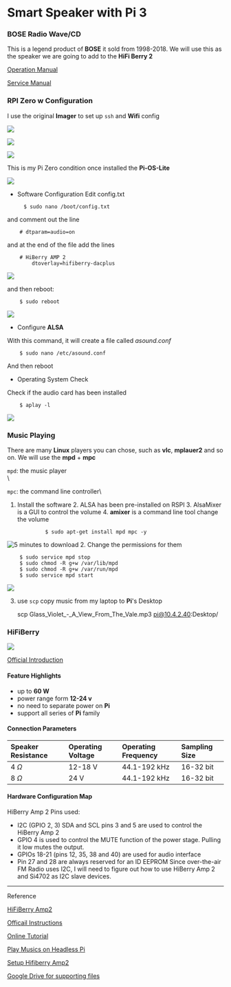 

# Smart Speaker with Pi 3


### BOSE Radio Wave/CD

This is a legend product of **BOSE** it sold from 1998-2018. We will use this as the speaker we are going to add to the **HiFi Berry 2**

[Operation Manual](https://assets.bose.com/content/dam/Bose_DAM/Web/consumer_electronics/global/products/speakers/wrcd/pdf/owg_en_wrcd.pdf)

[Service Manual](https://drive.google.com/file/d/1gkQiOSfg_a449GaNvmqlSzYBA_F7n1ts/view?usp=sharing)


### RPI Zero w Configuration

I use the original **Imager** to set up `ssh` and **Wifi** config

![](https://p10.tr2.n0.cdn.getcloudapp.com/items/BluGxLnb/82e2b924-d60b-48aa-9aa0-c26d2b20c0f7.png?v=3f8453ce6388728ce6d26efc68ea468a)

![](https://p10.tr2.n0.cdn.getcloudapp.com/items/d5uORlm1/ab238a2f-1f81-4941-8486-f7eabff66632.png?v=46525ce93b8192310ec785bd1460be68)

![](https://p10.tr2.n0.cdn.getcloudapp.com/items/v1uO0KJA/e54e4fcb-8e12-411a-ad29-7ec40989835b.png?v=6a72ca7abdacd8229eecf0c93a93027a)



This is my Pi Zero condition once installed the **Pi-OS-Lite**

![](https://p10.tr2.n0.cdn.getcloudapp.com/items/KoujJGnJ/e77f3cee-b3e9-46cb-a91f-426b9ab8bbeb.jpg?v=84466c57e14ff59160955100dba138c9)


- Software Configuration
	Edit config.txt

		$ sudo nano /boot/config.txt
and comment out the line
		
		# dtparam=audio=on
		
and at the end of the file add the lines

		# HiBerry AMP 2 
			dtoverlay=hifiberry-dacplus

![](https://p10.tr2.n0.cdn.getcloudapp.com/items/Z4uADvpx/1858a141-e9e6-4a0c-a998-6318156f68b5.jpg?v=559a69eb30b26a1a406553fbb944f1f7)

and then reboot:
		
		$ sudo reboot

![](https://p10.tr2.n0.cdn.getcloudapp.com/items/9ZuogG2Q/80188b0d-a4d2-41fd-9571-d50e87194acd.jpg?v=103feb71c001b8c82d03f9b6cb629244)
 
 
 - Configure **ALSA**

With this command, it will create a file called _asound.conf_
		
		$ sudo nano /etc/asound.conf 
 
 And then reboot
 
 - Operating System Check 

Check if the audio card has been installed

		$ aplay -l 
 
![](https://p10.tr2.n0.cdn.getcloudapp.com/items/rRuOgDd9/9e16428a-d269-48d5-8b64-9cc8c29a3136.jpg?v=3128bc419dc20d87c7bcd09591721cff) 

### Music Playing

There are many **Linux** players you can chose, such as **vlc**, **mplauer2** and so on. We will use the **mpd** + **mpc**

`mpd`: the music player\
\

`mpc`: the command line controller\


1. Install the software
	2. ALSA has been pre-installed on RSPI
	3. AlsaMixer is a GUI to control the volume
	4. **amixer** is a command line tool change the volume 



				$ sudo apt-get install mpd mpc -y

![5 minutes to download](https://p10.tr2.n0.cdn.getcloudapp.com/items/geuRykmJ/72ba1824-72b8-402a-ae45-39acc2f7e1eb.jpg?v=83608dbfc7183e6aee39da3a01e51b3e)
2. Change the permissions for them

		$ sudo service mpd stop
		$ sudo chmod -R g+w /var/lib/mpd
		$ sudo chmod -R g+w /var/run/mpd
		$ sudo service mpd start

![](https://p10.tr2.n0.cdn.getcloudapp.com/items/2Num7kmJ/fe4c4158-7c25-48e1-be70-ca9779bceefe.jpg?v=0eb09e719ac5088c02eb9df207a94d4b)

3. use `scp` copy music from my laptop to **Pi**'s Desktop

	scp Glass_Violet_-_A_View_From_The_Vale.mp3 pi@10.4.2.40:Desktop/


 
### HiFiBerry

![](https://www.hifiberry.com/wp-content/uploads/2017/09/amp2-4000x4000-1024x1024.jpg)

[Official Introduction](https://www.hifiberry.com/shop/boards/hifiberry-amp2/) 

#### Feature Highlights 

- up to **60 W** 
- power range form **12-24 v**
- no need to separate power on **Pi**
- support all series of **Pi** family 


#### Connection Parameters 


| Speaker Resistance | Operating Voltage | Operating Frequency | Sampling Size |
|:--|:--|:--|:--|
| 4 $\Omega$ | 12-18 V | 44.1-192 kHz | 16-32 bit |
| 8 $\Omega$ | 24 V | 44.1-192 kHz | 16-32 bit |


#### Hardware Configuration Map

HiBerry Amp 2 Pins used:
- I2C (GPIO 2, 3) SDA and SCL pins 3 and 5 are used to control the HiBerry Amp 2
- GPIO 4 is used to control the MUTE function of the power stage. Pulling it low mutes the output.
- GPIOs 18-21 (pins 12, 35, 38 and 40) are used for audio interface
- Pin 27 and 28 are always reserved for an ID EEPROM Since over-the-air FM Radio uses I2C, I will need to figure out how to use HiBerry Amp 2 and Si4702 as I2C slave devices.



---
Reference 

[HiFiBerry Amp2](https://www.amazon.com/HiFiBerry-Hifiberry-AMP2-Amp2/dp/B076DLCRHF/ref=pd_rhf_eetyp_s_bmx_gp_7l9r2bon_sccl_1_8/130-6880759-6626323?pd_rd_w=TcPQm&content-id=amzn1.sym.77fee36f-fb5d-4f34-86d8-acb593d1b351&pf_rd_p=77fee36f-fb5d-4f34-86d8-acb593d1b351&pf_rd_r=6BD0H26VP89SY2BANGR9&pd_rd_wg=SkwUp&pd_rd_r=408bb28a-625e-4469-bb48-af8299166728&pd_rd_i=B076DLCRHF&psc=1)

[Officail Instructions](https://www.hifiberry.com/firststeps/)

[Online Tutorial](https://sites.google.com/site/cartwrightraspberrypiprojects/home/home-automation-categories/entertainment/alarm-clock-radio/hiberry-amp-2)

[Play Musics on Headless Pi](https://sites.google.com/site/cartwrightraspberrypiprojects/home/home-automation-categories/entertainment/alarm-clock-radio/internet-radio-basics?authuser=0)

[Setup Hifiberry Amp2](http://www.waailap.nl/instruction/215/setup-hifiberry-amp2.html)

[Google Drive for supporting files](https://drive.google.com/drive/folders/1ZKWPPmsLRKeqfVNe4JSCYAWsTDMtde4u?usp=sharing)
